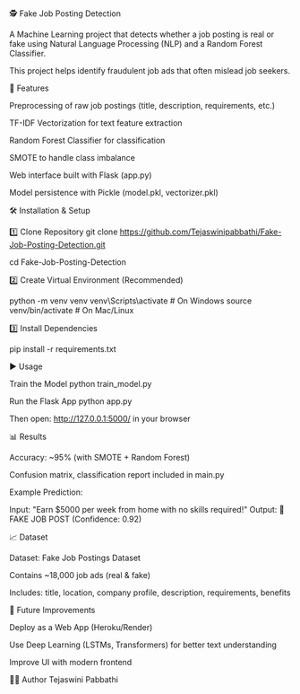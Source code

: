 🕵️ Fake Job Posting Detection

A Machine Learning project that detects whether a job posting is real or fake using Natural Language Processing (NLP) and a Random Forest Classifier.

This project helps identify fraudulent job ads that often mislead job seekers.

📌 Features

Preprocessing of raw job postings (title, description, requirements, etc.)

TF-IDF Vectorization for text feature extraction

Random Forest Classifier for classification

SMOTE to handle class imbalance

Web interface built with Flask (app.py)

Model persistence with Pickle (model.pkl, vectorizer.pkl)

🛠️ Installation & Setup




1️⃣ Clone Repository
git clone https://github.com/Tejaswinipabbathi/Fake-Job-Posting-Detection.git



cd Fake-Job-Posting-Detection

2️⃣ Create Virtual Environment (Recommended)


python -m venv venv
venv\Scripts\activate   # On Windows
source venv/bin/activate  # On Mac/Linux

3️⃣ Install Dependencies


pip install -r requirements.txt

▶️ Usage


Train the Model
python train_model.py

Run the Flask App
python app.py


Then open: http://127.0.0.1:5000/ in your browser

📊 Results

Accuracy: ~95% (with SMOTE + Random Forest)

Confusion matrix, classification report included in main.py

Example Prediction:

Input: "Earn $5000 per week from home with no skills required!"
Output: 🚨 FAKE JOB POST (Confidence: 0.92)

📈 Dataset

Dataset: Fake Job Postings Dataset

Contains ~18,000 job ads (real & fake)

Includes: title, location, company profile, description, requirements, benefits

🚀 Future Improvements

Deploy as a Web App (Heroku/Render)

Use Deep Learning (LSTMs, Transformers) for better text understanding

Improve UI with modern frontend

👩‍💻 Author
Tejaswini Pabbathi
